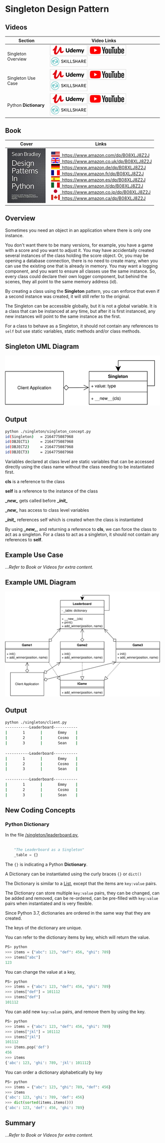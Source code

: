 # Singleton Design Pattern

## Videos

Section | Video Links
-|-
Singleton Overview | <a id="udemyVideoLink" href="https://www.udemy.com/course/design-patterns-in-python/learn/lecture/25362178/?referralCode=7493DBBBF97FF2B0D24D" target="_blank" title="Singleton Overview"><img src="/img/udemy_btn_sm.gif" alt="Singleton Overview"/></a>&nbsp;<a id="ytVideoLink" href="https://youtu.be/wc1b70LueGA&list=PLKWUX7aMnlEJzRvCXnwFEdk_WJDNjMDOo" target="_blank" title="Singleton Overview"><img src="/img/yt_btn_sm.gif" alt="Singleton Overview"/></a>&nbsp;<a id="skillShareVideoLink" href="https://skl.sh/34SM2Xg" target="_blank" title="Singleton Overview"><img src="/img/skillshare_btn_sm.gif" alt="Singleton Overview"/></a>
Singleton Use Case | <a id="udemyVideoLink" href="https://www.udemy.com/course/design-patterns-in-python/learn/lecture/25362182/?referralCode=7493DBBBF97FF2B0D24D" target="_blank" title="Singleton Use Case"><img src="/img/udemy_btn_sm.gif" alt="Singleton Use Case"/></a>&nbsp;<a id="ytVideoLink" href="https://youtu.be/-F7OYXMpVJw&list=PLKWUX7aMnlEJzRvCXnwFEdk_WJDNjMDOo" target="_blank" title="Singleton Use Case"><img src="/img/yt_btn_sm.gif" alt="Singleton Use Case"/></a>&nbsp;<a id="skillShareVideoLink" href="https://skl.sh/34SM2Xg" target="_blank" title="Singleton Use Case"><img src="/img/skillshare_btn_sm.gif" alt="Singleton Use Case"/></a>
Python **Dictionary** | <a id="udemyVideoLink" href="https://www.udemy.com/course/design-patterns-in-python/learn/lecture/25362192/?referralCode=7493DBBBF97FF2B0D24D" target="_blank" title="Python Dictionary"><img src="/img/udemy_btn_sm.gif" alt="Python Dictionary"/></a>&nbsp;<a id="ytVideoLink" href="https://youtu.be/L7IPuo6VOjo&list=PLKWUX7aMnlEJzRvCXnwFEdk_WJDNjMDOo" target="_blank" title="Python Dictionary"><img src="/img/yt_btn_sm.gif" alt="Python Dictionary"/></a>&nbsp;<a id="skillShareVideoLink" href="https://skl.sh/34SM2Xg" target="_blank" title="Python Dictionary"><img src="/img/skillshare_btn_sm.gif" alt="Python Dictionary"/></a>

## Book 

Cover | Links |
-|-|
![Design Patterns In Python (ASIN : B08XLJ8Z2J)](/img/design_patterns_in_python_book_125x178.jpg) | &nbsp;<a href="https://www.amazon.com/dp/B08XLJ8Z2J"><img src="/img/flag_us.gif">&nbsp; https://www.amazon.com/dp/B08XLJ8Z2J</a><br/>&nbsp;<a href="https://www.amazon.co.uk/dp/B08XLJ8Z2J"><img src="/img/flag_uk.gif">&nbsp; https://www.amazon.co.uk/dp/B08XLJ8Z2J</a><br/>&nbsp;<a href="https://www.amazon.de/dp/B08XLJ8Z2J"><img src="/img/flag_de.gif">&nbsp; https://www.amazon.de/dp/B08XLJ8Z2J</a><br/>&nbsp;<a href="https://www.amazon.fr/dp/B08XLJ8Z2J"><img src="/img/flag_fr.gif">&nbsp; https://www.amazon.fr/dp/B08XLJ8Z2J</a><br/>&nbsp;<a href="https://www.amazon.es/dp/B08XLJ8Z2J"><img src="/img/flag_es.gif">&nbsp; https://www.amazon.es/dp/B08XLJ8Z2J</a><br/>&nbsp;<a href="https://www.amazon.it/dp/B08XLJ8Z2J"><img src="/img/flag_it.gif">&nbsp; https://www.amazon.it/dp/B08XLJ8Z2J</a><br/>&nbsp;<a href="https://www.amazon.co.jp/dp/B08XLJ8Z2J"><img src="/img/flag_jp.gif">&nbsp; https://www.amazon.co.jp/dp/B08XLJ8Z2J</a><br/>&nbsp;<a href="https://www.amazon.ca/dp/B08XLJ8Z2J"><img src="/img/flag_ca.gif">&nbsp; https://www.amazon.ca/dp/B08XLJ8Z2J</a>|

## Overview

Sometimes you need an object in an application where there is only one instance.

You don't want there to be many versions, for example, you have a game with a score and you want to adjust it. You may have accidentally created several instances of the class holding the score object. Or, you may be opening a database connection, there is no need to create many, when you can use the existing one that is already in memory. You may want a logging component, and you want to ensure all classes use the same instance. So, every class could declare their own logger component, but behind the scenes, they all point to the same memory address (id).

By creating a class using the **Singleton** pattern, you can enforce that even if a second instance was created, it will still refer to the original.

The Singleton can be accessible globally, but it is not a global variable. It is a class that can be instanced at any time, but after it is first instanced, any new instances will point to the same instance as the first.

For a class to behave as a Singleton, it should not contain any references to `self` but use static variables, static methods and/or class methods.

## Singleton UML Diagram

![Singleton UML Diagram](/img/singleton_concept.svg)

## Output

``` bash
python ./singleton/singleton_concept.py
id(Singleton)   = 2164775087968
id(OBJECT1)     = 2164775087968
id(OBJECT2)     = 2164775087968
id(OBJECT3)     = 2164775087968
```

Variables declared at class level are static variables that can be accessed directly using the class name without the class needing to be instantiated first.

**cls** is a reference to the class

**self** is a reference to the instance of the class

**\__new\__** gets called before **\__init\__**

**\__new\__** has access to class level variables

**\__init\__** references self which is created when the class is instantiated

By using **\__new\__**, and returning a reference to **cls**, we can force the class to act as a singleton. For a class to act as a singleton, it should not contain any references to **self**.

## Example Use Case

*...Refer to Book or Videos for extra content.*

<!-- In the example, there are three games created. They are all independent instances created from their own class, but they all share the same leaderboard. The leaderboard is a singleton.

It doesn't matter how the Games where created, or how they reference the leaderboard, it is always a singleton.

Each game independently adds a winner, and all games can read the altered leaderboard regardless of which game updated it. -->

## Example UML Diagram

![Singleton Use Case Diagram](/img/singleton_example.svg)

## Output

``` bash
python ./singleton/client.py
-----------Leaderboard-----------
|       1       |       Emmy    |
|       2       |       Cosmo   |
|       3       |       Sean    |

-----------Leaderboard-----------
|       1       |       Emmy    |
|       2       |       Cosmo   |
|       3       |       Sean    |

-----------Leaderboard-----------
|       1       |       Emmy    |
|       2       |       Cosmo   |
|       3       |       Sean    |
```

## New Coding Concepts

### Python Dictionary

In the file [/singleton/leaderboard.py](/singleton/leaderboard.py), 

``` python linenums="4"

    "The Leaderboard as a Singleton"
    _table = {}

``` 

The `{}` is indicating a Python **Dictionary**.

A Dictionary can be instantiated using the curly braces `{}` or `dict()`

The Dictionary is similar to a [List](/builder#python-list), except that the items are `key:value` pairs.

The Dictionary can store multiple `key:value` pairs, they can be changed, can be added and removed, can be re-ordered, can be pre-filled with `key:value` pairs when instantiated and is very flexible.

Since Python 3.7, dictionaries are ordered in the same way that they are created. 

The keys of the dictionary are unique.

You can refer to the dictionary items by key, which will return the value.

``` python
PS> python
>>> items = {"abc": 123, "def": 456, "ghi": 789}
>>> items["abc"] 
123
```

You can change the value at a key, 

``` python
PS> python
>>> items = {"abc": 123, "def": 456, "ghi": 789}
>>> items["def"] = 101112 
>>> items["def"]
101112
```

You can add new `key:value` pairs, and remove them by using the key.

``` python
PS> python
>>> items = {"abc": 123, "def": 456, "ghi": 789}
>>> items["jkl"] = 101112
>>> items["jkl"]
101112
>>> items.pop('def')
456
>>> items
{'abc': 123, 'ghi': 789, 'jkl': 101112}
```

You can order a dictionary alphabetically by key

``` python
PS> python
>>> items = {"abc": 123, "ghi": 789, "def": 456}
>>> items
{'abc': 123, 'ghi': 789, 'def': 456}
>>> dict(sorted(items.items()))
{'abc': 123, 'def': 456, 'ghi': 789}
```

## Summary

*...Refer to Book or Videos for extra content.*